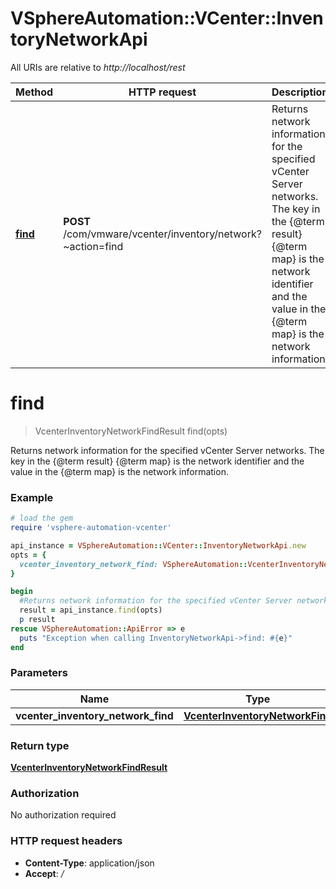 # VSphereAutomation::VCenter::InventoryNetworkApi

All URIs are relative to *http://localhost/rest*

Method | HTTP request | Description
------------- | ------------- | -------------
[**find**](InventoryNetworkApi.md#find) | **POST** /com/vmware/vcenter/inventory/network?~action&#x3D;find | Returns network information for the specified vCenter Server networks. The key in the {@term result} {@term map} is the network identifier and the value in the {@term map} is the network information.


# **find**
> VcenterInventoryNetworkFindResult find(opts)

Returns network information for the specified vCenter Server networks. The key in the {@term result} {@term map} is the network identifier and the value in the {@term map} is the network information.

### Example
```ruby
# load the gem
require 'vsphere-automation-vcenter'

api_instance = VSphereAutomation::VCenter::InventoryNetworkApi.new
opts = {
  vcenter_inventory_network_find: VSphereAutomation::VcenterInventoryNetworkFind.new # VcenterInventoryNetworkFind | 
}

begin
  #Returns network information for the specified vCenter Server networks. The key in the {@term result} {@term map} is the network identifier and the value in the {@term map} is the network information.
  result = api_instance.find(opts)
  p result
rescue VSphereAutomation::ApiError => e
  puts "Exception when calling InventoryNetworkApi->find: #{e}"
end
```

### Parameters

Name | Type | Description  | Notes
------------- | ------------- | ------------- | -------------
 **vcenter_inventory_network_find** | [**VcenterInventoryNetworkFind**](VcenterInventoryNetworkFind.md)|  | [optional] 

### Return type

[**VcenterInventoryNetworkFindResult**](VcenterInventoryNetworkFindResult.md)

### Authorization

No authorization required

### HTTP request headers

 - **Content-Type**: application/json
 - **Accept**: */*



